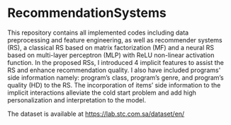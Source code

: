 # RecommendationSystems
This repository contains all implemented codes including data preprocessing and feature engineering, as well as recommender systems (RS), a classical RS based on matrix factorization (MF) and a neural RS based on multi-layer perceptron (MLP) with ReLU non-linear activation function. In the proposed RSs, I introduced 4 implicit features to assist the RS and enhance recommendation quality. I also have included programs' side information namely: program’s class, program’s genre, and program’s quality (HD) to the RS. The incorporation of items’ side information to the implicit interactions alleviate the cold start problem and add high personalization and interpretation to the model.



The dataset is available at https://lab.stc.com.sa/dataset/en/
